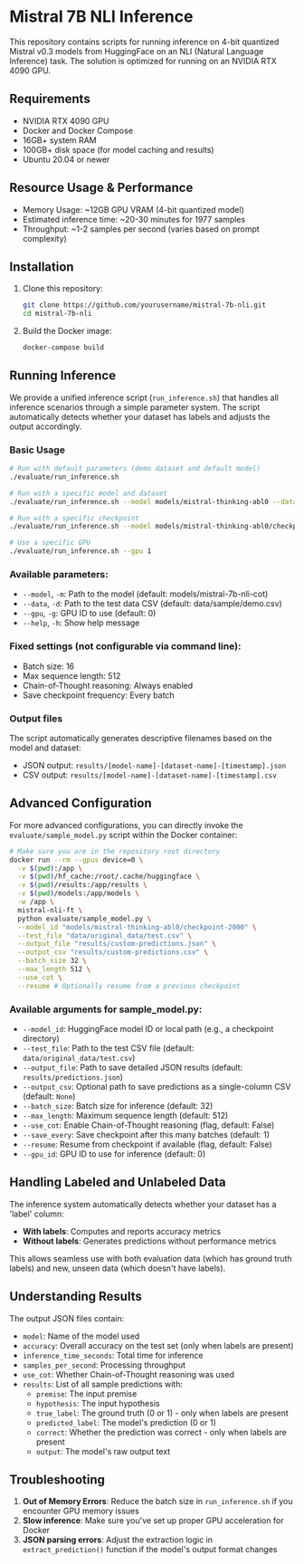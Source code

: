 # Mistral 7B NLI Inference

This repository contains scripts for running inference on 4-bit quantized Mistral v0.3 models from HuggingFace on an NLI (Natural Language Inference) task. The solution is optimized for running on an NVIDIA RTX 4090 GPU.

## Requirements

- NVIDIA RTX 4090 GPU
- Docker and Docker Compose
- 16GB+ system RAM
- 100GB+ disk space (for model caching and results)
- Ubuntu 20.04 or newer

## Resource Usage & Performance

- Memory Usage: ~12GB GPU VRAM (4-bit quantized model)
- Estimated inference time: ~20-30 minutes for 1977 samples
- Throughput: ~1-2 samples per second (varies based on prompt complexity)

## Installation

1. Clone this repository:
   ```bash
   git clone https://github.com/yourusername/mistral-7b-nli.git
   cd mistral-7b-nli
   ```

2. Build the Docker image:
   ```bash
   docker-compose build
   ```

## Running Inference

We provide a unified inference script (`run_inference.sh`) that handles all inference scenarios through a simple parameter system. The script automatically detects whether your dataset has labels and adjusts the output accordingly.

### Basic Usage

```bash
# Run with default parameters (demo dataset and default model)
./evaluate/run_inference.sh

# Run with a specific model and dataset
./evaluate/run_inference.sh --model models/mistral-thinking-abl0 --data data/original_data/test.csv

# Run with a specific checkpoint
./evaluate/run_inference.sh --model models/mistral-thinking-abl0/checkpoint-2000

# Use a specific GPU
./evaluate/run_inference.sh --gpu 1
```

### Available parameters:

- `--model`, `-m`: Path to the model (default: models/mistral-7b-nli-cot)
- `--data`, `-d`: Path to the test data CSV (default: data/sample/demo.csv)
- `--gpu`, `-g`: GPU ID to use (default: 0)
- `--help`, `-h`: Show help message

### Fixed settings (not configurable via command line):

- Batch size: 16
- Max sequence length: 512
- Chain-of-Thought reasoning: Always enabled
- Save checkpoint frequency: Every batch

### Output files

The script automatically generates descriptive filenames based on the model and dataset:
- JSON output: `results/[model-name]-[dataset-name]-[timestamp].json`
- CSV output: `results/[model-name]-[dataset-name]-[timestamp].csv`

## Advanced Configuration

For more advanced configurations, you can directly invoke the `evaluate/sample_model.py` script within the Docker container:

```bash
# Make sure you are in the repository root directory
docker run --rm --gpus device=0 \
  -v $(pwd):/app \
  -v $(pwd)/hf_cache:/root/.cache/huggingface \
  -v $(pwd)/results:/app/results \
  -v $(pwd)/models:/app/models \
  -w /app \
  mistral-nli-ft \
  python evaluate/sample_model.py \
  --model_id "models/mistral-thinking-abl0/checkpoint-2000" \
  --test_file "data/original_data/test.csv" \
  --output_file "results/custom-predictions.json" \
  --output_csv "results/custom-predictions.csv" \
  --batch_size 32 \
  --max_length 512 \
  --use_cot \
  --resume # Optionally resume from a previous checkpoint
```

### Available arguments for sample_model.py:

- `--model_id`: HuggingFace model ID or local path (e.g., a checkpoint directory)
- `--test_file`: Path to the test CSV file (default: `data/original_data/test.csv`)
- `--output_file`: Path to save detailed JSON results (default: `results/predictions.json`)
- `--output_csv`: Optional path to save predictions as a single-column CSV (default: `None`)
- `--batch_size`: Batch size for inference (default: 32)
- `--max_length`: Maximum sequence length (default: 512)
- `--use_cot`: Enable Chain-of-Thought reasoning (flag, default: False)
- `--save_every`: Save checkpoint after this many batches (default: 1)
- `--resume`: Resume from checkpoint if available (flag, default: False)
- `--gpu_id`: GPU ID to use for inference (default: 0)

## Handling Labeled and Unlabeled Data

The inference system automatically detects whether your dataset has a 'label' column:

- **With labels**: Computes and reports accuracy metrics
- **Without labels**: Generates predictions without performance metrics

This allows seamless use with both evaluation data (which has ground truth labels) and new, unseen data (which doesn't have labels).

## Understanding Results

The output JSON files contain:

- `model`: Name of the model used
- `accuracy`: Overall accuracy on the test set (only when labels are present)
- `inference_time_seconds`: Total time for inference
- `samples_per_second`: Processing throughput
- `use_cot`: Whether Chain-of-Thought reasoning was used
- `results`: List of all sample predictions with:
  - `premise`: The input premise
  - `hypothesis`: The input hypothesis
  - `true_label`: The ground truth (0 or 1) - only when labels are present
  - `predicted_label`: The model's prediction (0 or 1)
  - `correct`: Whether the prediction was correct - only when labels are present
  - `output`: The model's raw output text

## Troubleshooting

1. **Out of Memory Errors**: Reduce the batch size in `run_inference.sh` if you encounter GPU memory issues
2. **Slow inference**: Make sure you've set up proper GPU acceleration for Docker
3. **JSON parsing errors**: Adjust the extraction logic in `extract_prediction()` function if the model's output format changes 